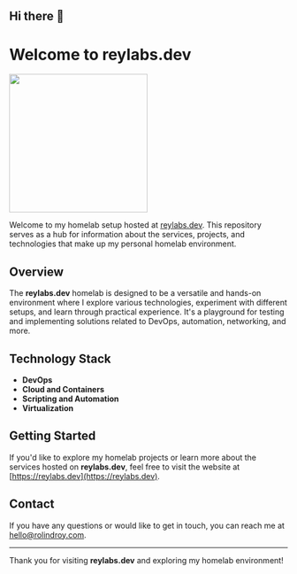 ## Hi there 👋

# Welcome to reylabs.dev

<img src="https://r2.reylabs.dev/reylabs2/logo.png" width="250">

Welcome to my homelab setup hosted at [reylabs.dev](https://reylabs.dev). This repository serves as a hub for information about the services, projects, and technologies that make up my personal homelab environment.

## Overview

The **reylabs.dev** homelab is designed to be a versatile and hands-on environment where I explore various technologies, experiment with different setups, and learn through practical experience. It's a playground for testing and implementing solutions related to DevOps, automation, networking, and more.

## Technology Stack

- **DevOps** 
- **Cloud and Containers**
- **Scripting and Automation**
- **Virtualization**

## Getting Started

If you'd like to explore my homelab projects or learn more about the services hosted on **reylabs.dev**, feel free to visit the website at [https://reylabs.dev](https://reylabs.dev).

## Contact

If you have any questions or would like to get in touch, you can reach me at [hello@rolindroy.com](mailto:hello@rolindroy.com).

---

Thank you for visiting **reylabs.dev** and exploring my homelab environment!
